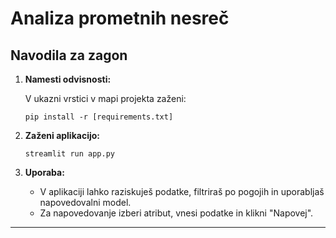 # Analiza prometnih nesreč

## Navodila za zagon

1. **Namesti odvisnosti:**
    
    V ukazni vrstici v mapi projekta zaženi:
    ```
    pip install -r [requirements.txt]
    ```

2. **Zaženi aplikacijo:**

    ```
    streamlit run app.py
    ```

3. **Uporaba:**
    - V aplikaciji lahko raziskuješ podatke, filtriraš po pogojih in uporabljaš napovedovalni model.
    - Za napovedovanje izberi atribut, vnesi podatke in klikni "Napovej".
---
